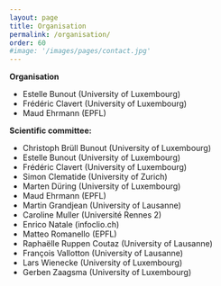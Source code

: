 ```yaml
---
layout: page
title: Organisation
permalink: /organisation/
order: 60
#image: '/images/pages/contact.jpg'
---
```




**Organisation**

- Estelle Bunout (University of Luxembourg)
- Frédéric Clavert (University of Luxembourg)
- Maud Ehrmann (EPFL)



**Scientific committee:**


* Christoph Brüll Bunout (University of Luxembourg)
* Estelle Bunout (University of Luxembourg)
* Frédéric Clavert (University of Luxembourg)
* Simon Clematide (University of Zurich)
* Marten Düring (University of Luxembourg)
* Maud Ehrmann (EPFL)
* Martin Grandjean (University of Lausanne)
* Caroline Muller (Université Rennes 2)
* Enrico Natale (infoclio.ch)
* Matteo Romanello (EPFL)
* Raphaëlle Ruppen Coutaz (University of Lausanne)
* François Vallotton (University of Lausanne)
* Lars Wienecke (University of Luxembourg)
* Gerben Zaagsma (University of Luxembourg)





